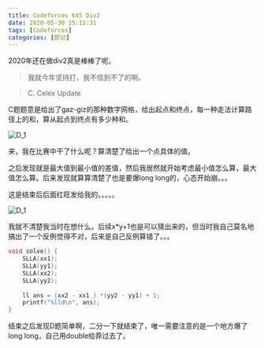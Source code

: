 ```yaml
---
title: Codeforces 645 Div2
date: 2020-05-30 15:15:31
tags: [Codeforces]
categories: [题记]
---
```


2020年还在做div2真是棒棒了呢。

> 我就今年坚持打，我不信到不了的啊。

<!--more-->

> C. Celex Update

C题题意是给出了gaz-giz的那种数字网格，给出起点和终点，每一种走法计算路径上的和，算从起点到终点有多少种和。

![D_1](https://raw.githubusercontent.com/2997ms/My_Algorithm/master/source_pic/CF645/C1.png)

来，我在比赛中干了什么呢？算清楚了给出一个点具体的值。

之后发现就是最大值到最小值的差值，然后我居然就开始考虑最小值怎么算，最大值怎么算。后来发现就算算清楚了也是要爆long long的，心态开始崩。。。

这是结束后后面红旺发给我的。。。。。

![D_1](https://raw.githubusercontent.com/2997ms/My_Algorithm/master/source_pic/CF645/C2.jpg)

我就不清楚我当时在想什么。后续x*y+1也是可以猜出来的，但当时我自己莫名地搞出了一个反例觉得不对，后来是自己反例算错了。。。

```c++
void solve() {
    SLLA(xx1);
    SLLA(yy1);
    SLLA(xx2);
    SLLA(yy2);
 
    ll ans = (xx2 - xx1 ) *(yy2 - yy1) + 1;
    printf("%lld\n", ans);
}
```

结束之后发现D题简单啊，二分一下就结束了，唯一需要注意的是一个地方爆了long long，自己用double给莽过去了。

